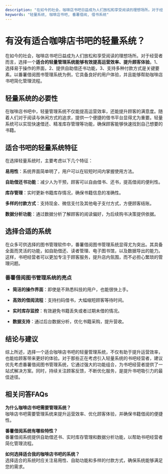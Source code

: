 ```yaml
---
description: "在如今的社会，咖啡店书吧日益成为人们放松和享受阅读的理想场所。对于经营者而言，选择一个**适合的轻量管理系统能够有效提高运营效率、提升顾客体验**。1、选择易于操作的界面，2、提供自助借还书功能，3、支持多种付款方式是关键要素。以番薯借阅图书管理系统为例，它具备良好的用户体验，并且能够帮助咖啡店书吧简化管理流程。"
keywords: "轻量系统, 咖啡店书吧, 番薯借阅, 借书系统"
---
```

# 有没有适合咖啡店书吧的轻量系统？

在如今的社会，咖啡店书吧日益成为人们放松和享受阅读的理想场所。对于经营者而言，选择一个**适合的轻量管理系统能够有效提高运营效率、提升顾客体验**。1、选择易于操作的界面，2、提供自助借还书功能，3、支持多种付款方式是关键要素。以番薯借阅图书管理系统为例，它具备良好的用户体验，并且能够帮助咖啡店书吧简化管理流程。

## 轻量系统的必要性

在咖啡店书吧中，轻量管理系统不仅能提高运营效率，还能提升顾客的满意度。随着人们对于阅读与休闲方式的追求，提供一个便捷的借书平台显得尤为重要。轻量系统可以实现快速借还、精准库存管理等功能，确保顾客能够快速找到自己想要的书籍。

## 适合书吧的轻量系统特征

在选择轻量系统时，主要考虑以下几个特征：

**易用性**：系统界面简单明了，用户可以在较短时间内掌握使用方法。

**自助借还书功能**：减少人为干预，顾客可以自由借书、还书，提高借阅的便利性。

**库存管理**：实时更新书籍库存情况，确保书籍信息的准确性。

**多样的付款方式**：支持现金、微信支付及其他电子支付方式，方便顾客结账。

**数据分析功能**：通过数据分析了解顾客的阅读偏好，为后续购书决策提供依据。

## 选择合适的系统

在众多可供选择的图书管理软件中，番薯借阅图书管理系统显得尤为突出。其具备全面而灵活的功能，如自助借还、读者管理、电子图书馆，以及数据导出的能力。这样，书吧经营者可以更加专注于顾客服务，提升店内氛围，而不必担心繁琐的管理问题。

### 番薯借阅图书管理系统的亮点

- **简洁的操作界面**：即使是不熟悉科技的用户，也能很快上手。

- **高效的借阅流程**：支持扫码借书，大幅缩短顾客等待时间。

- **实时库存监控**：有效避免书籍丢失或者过期未借的情况。

- **数据支持**：通过后台数据分析，优化书籍采购，提升营收。

## 结论与建议

综上所述，选择一个适合咖啡店书吧的轻量管理系统，不仅有助于提升运营效率，也能给顾客带来更好的体验。对于那些正在考虑引入轻量系统的书吧经营者，建议优先考虑番薯借阅图书管理系统，它通过强大的功能组合，为书吧经营者提供了一站式解决方案。同时，持续关注顾客反馈，不断优化服务，是提升书吧吸引力的最佳途径。

## 相关问答FAQs

**为什么咖啡店书吧需要管理系统？**  
咖啡店书吧需要管理系统来提升运营效率、优化顾客体验，并确保书籍借阅的便捷性。

**番薯借阅系统有哪些特性？**  
番薯借阅系统提供自助借还书、实时库存管理和数据分析功能，以帮助书吧经营者简化管理流程。

**如何选择适合我的咖啡店书吧的系统？**  
选择适合的系统时应关注易用性、自助功能和多样的付款方式，确保系统能够满足您的需求。
